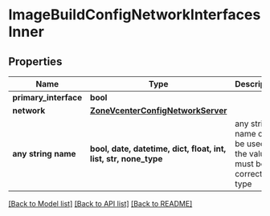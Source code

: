 # ImageBuildConfigNetworkInterfacesInner


## Properties
Name | Type | Description | Notes
------------ | ------------- | ------------- | -------------
**primary_interface** | **bool** |  | [optional] 
**network** | [**ZoneVcenterConfigNetworkServer**](ZoneVcenterConfigNetworkServer.md) |  | [optional] 
**any string name** | **bool, date, datetime, dict, float, int, list, str, none_type** | any string name can be used but the value must be the correct type | [optional]

[[Back to Model list]](../README.md#documentation-for-models) [[Back to API list]](../README.md#documentation-for-api-endpoints) [[Back to README]](../README.md)


